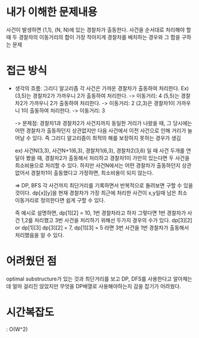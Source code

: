 # 내가 이해한 문제내용

사건이 발생하면 (1,1), (N, N)에 있는 경찰차가 출동한다.
사건을 순서대로 처리해야 할 때 두 경찰차의 이동거리의 합이 가장 작아지게 경찰차를 배치하는 경우와 그 합을 구하는 문제

# 접근 방식
 - 생각의 흐름: 그리디 알고리즘
  각 사건은 가까운 경찰차가 출동하여 처리한다.
  Ex) (3,5)는 경찰차2가 가까우니 2가 출동하여 처리한다. -> 이동거리: 4
      (5,5)는 경찰차2가 가까우니 2가 출동하여 처리한다. -> 이동거리: 2
      (2,3)은 경찰차1이 가까우니 1이 출동하여 처리한다. -> 이동거리: 3

      -> 문제점: 경찰차1과 경찰차2가 사건지까지 동일한 거리가 나왔을 때, 그 당시에는 어떤 경찰차가 출동하던지 상관없지만 다음 사건에서 이전 사건으로 인해 거리가 늘어날 수 있다. 즉 그리디 알고리즘이 최적의 해를 보장하지 못하는 경우가 생김

      ex) 사건N(3,3), 사건N+1(6,3), 경찰차1(6,3), 경찰차2(3,6) 일 때
      사건 두개를 연달아 봤을 때, 경찰차2가 출동해서 처리하고 경찰차1이 가만히 있는다면 두 사건을 최소비용으로 처리할 수 있다.
      하지만 사건N에서는 어떤 경찰차가 출동하던지 상관없어서 경찰차1이 출동했다고 가정하면, 최소비용이 되지 않는다.


    => DP, BFS
    각 사건까지 최단거리를 기록하면서 반복적으로 돌려보면 구할 수 있을 것이다.
    dp[x][y]을 현재 경찰차가 가장 최근에 처리한 사건이 x,y일때 남은 최소 이동거리로 정의한다면 쉽게 구할 수 있다.

    즉 예시로 설명하면,
    dp[1][2] = 10, 1번 경찰차라고 하자
      그렇다면 1번 경찰차가 사건 1,2를 처리했고 3번 사건을 처리하기 위해선 두가지 경우의 수가 있다.
      dp[3][2] or dp[1][3]
      dp[3][2] = 7, dp[1][3] = 5 라면 3번 사건을 1번 경찰차가 출동해서 처리했음을 알 수 있다.


# 어려웠던 점
  optimal substructure가 있는 것과 최단거리를 보고 DP, DFS를 사용한다고 알아채는데 얼마 걸리진 않았지만 무엇을 DP배열로 사용해야하는지 감을 잡기가 어려웠다.

# 시간복잡도
: O(W^2)
